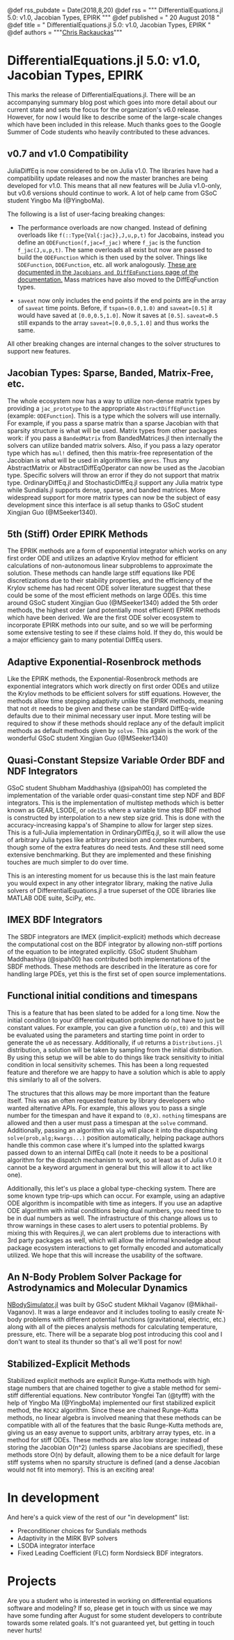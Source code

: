 @def rss_pubdate = Date(2018,8,20)
@def rss = """ DifferentialEquations.jl 5.0: v1.0, Jacobian Types, EPIRK """
@def published = " 20 August 2018 "
@def title = " DifferentialEquations.jl 5.0: v1.0, Jacobian Types, EPIRK "
@def authors = """<a href="https://github.com/ChrisRackauckas">Chris Rackauckas</a>"""  

# DifferentialEquations.jl 5.0: v1.0, Jacobian Types, EPIRK

This marks the release of DifferentialEquations.jl. There will be an accompanying
summary blog post which goes into more detail about our current state and sets
the focus for the organization's v6.0 release. However, for now I would like
to describe some of the large-scale changes which have been included in this
release. Much thanks goes to the Google Summer of Code students who heavily
contributed to these advances.

## v0.7 and v1.0 Compatibility

JuliaDiffEq is now considered to be on Julia v1.0. The libraries
have had a compatibility update releases and now the master branches are being
developed for v1.0. This means that all new features will be Julia v1.0-only,
but v0.6 versions should continue to work. A lot of help came from GSoC student
Yingbo Ma (@YingboMa).

The following is a list of user-facing breaking changes:

- The performance overloads are now changed. Instead of defining overloads like
  `f(::Type{Val{:jac}},J,u,p,t)` for Jacobains, instead you define an
  `ODEFunction(f,jac=f_jac)` where `f_jac` is the function `f_jac(J,u,p,t)`.
  The same overloads all exist but now are passed to build the `ODEFunction`
  which is then used by the solver. Things like `SDEFunction`, `DDEFunction`,
  etc. all work analogously.
  [These are documented in the `Jacobians and DiffEqFunctions` page of the documentation.](https://docs.juliadiffeq.org/latest/features/performance_overloads)
  Mass matrices have also moved to the DiffEqFunction types.

- `saveat` now only includes the end points if the end points are in the array
  of `saveat` time points. Before, if `tspan=(0.0,1.0)` and `saveat=[0.5]` it
  would have saved at `[0.0,0.5,1.0]`. Now it saves at `[0.5]`. `saveat=0.5`
  still expands to the array `saveat=[0.0,0.5,1.0]` and thus works the same.

All other breaking changes are internal changes to the solver structures to
support new features.

## Jacobian Types: Sparse, Banded, Matrix-Free, etc.

The whole ecosystem now has a way to utilize non-dense matrix types by providing
a `jac_prototype` to the appropriate `AbstractDiffEqFunction` (example:
`ODEFunction`). This is a type which the solvers will use internally. For
example, if you pass a sparse matrix than a sparse Jacobian with that sparsity
structure is what will be used. Matrix types from other packages work: if you
pass a `BandedMatrix` from BandedMatrices.jl then internally the solvers can
utilize banded matrix solvers. Also, if you pass a lazy operator type which has
`mul!` defined, then this matrix-free representation of the Jacobian is what
will be used in algorithms like `gmres`. Thus any AbstractMatrix or
AbstractDiffEqOperator can now be used as the Jacobian type. Specific solvers
will throw an error if they do not support that matrix type. OrdinaryDiffEq.jl
and StochasticDiffEq.jl support any Julia matrix type while Sundials.jl supports
dense, sparse, and banded matrices. More widespread support for more matrix
types can now be the subject of easy development since this interface is all
setup thanks to GSoC student Xingjian Guo (@MSeeker1340).

## 5th (Stiff) Order EPIRK Methods

The EPRIK methods are a form of exponential integrator which works on
any first order ODE and utilizes an adaptive Krylov method for efficient
calculations of non-autonomous linear subproblems to approximate the solution.
These methods can handle large stiff equations like PDE discretizations due to
their stability properties, and the efficiency of the Krylov scheme has had
recent ODE solver literature suggest that these could be some of the most
efficient methods on large ODEs. this time around GSoC student Xingjian Guo
(@MSeeker1340) added the 5th order methods, the highest order (and potentially
most efficient) EPIRK methods which have been derived. We are the first ODE
solver ecosystem to incorporate EPIRK methods  into our suite, and so we will
be performing some extensive testing to see if these claims hold. If they do,
this would be a major efficiency gain to many potential DiffEq users.

## Adaptive Exponential-Rosenbrock methods

Like the EPIRK methods, the Exponential-Rosenbrock methods are exponential
integrators which work directly on first order ODEs and utilize the Krylov
methods to be efficient solvers for stiff equations. However, the methods allow
time stepping adaptivity unlike the EPIRK methods, meaning that not `dt` needs
to be given and these can be standard DiffEq-wide defaults due to their
minimal necessary user input. More testing will be required to show if these
methods should replace any of the default implicit methods as default methods
given by `solve`. This again is the work of the wonderful GSoC student Xingjian
Guo (@MSeeker1340)

## Quasi-Constant Stepsize Variable Order BDF and NDF Integrators

GSoC student Shubham Maddhashiya (@sipah00) has completed the implementation of
the variable order quasi-constant time step NDF and BDF integrators. This is the
implementation of multistep methods which is better known as GEAR, LSODE,
or `ode15s` where a variable time step BDF method is constructed by
interpolation to a new step size grid. This is done with the accuracy-increasing
kappa's of Shampine to allow for larger step sizes. This is a full-Julia
implementation in OrdinaryDiffEq.jl, so it will allow the use of arbitrary
Julia types like arbitrary precision and complex numbers, though some of the
extra features do need tests. And these still need some extensive benchmarking.
But they are implemented and these finishing touches are much simpler to do
over time.

This is an interesting moment for us because this is the last main feature you
would expect in any other integrator library, making the native Julia solvers of
DifferentialEquations.jl a true superset of the ODE libraries like MATLAB ODE
suite, SciPy, etc.

## IMEX BDF Integrators

The SBDF integrators are IMEX (implicit-explicit) methods which decrease the
computational cost on the BDF integrator by allowing non-stiff portions of the
equation to be integrated explicitly. GSoC student Shubham Maddhashiya (@sipah00)
has contributed both implementations of the SBDF methods. These methods are
described in the literature as core for handling large PDEs, yet this is the
first set of open source implementations.

## Functional initial conditions and timespans

This is a feature that has been slated to be added for a long time. Now the initial
condition to your differential equation problems do not have to just be constant
values. For example, you can give a function `u0(p,t0)` and this will be evaluated
using the parameters and starting time point in order to generate the `u0` as
necessary. Additionally, if `u0` returns a `Distributions.jl` distribution, a
solution will be taken by sampling from the initial distribution. By using this
setup we will be able to do things like track sensitivity to initial condition
in local sensitivity schemes. This has been a long requested feature and
therefore we are happy to have a solution which is able to apply this similarly
to all of the solvers.

The structures that this allows may be more important than the feature itself.
This was an often requested feature by library developers who wanted alternative
APIs. For example, this allows you to pass a single number for the timespan
and have it expand to `(0,X)`. `nothing` timespans are allowed and then a
user must pass a timespan at the `solve` command. Additionally, passing an
algorithm via `alg` will place it into the dispatching
`solve(prob,alg;kwargs...)` position automatically, helping package authors
handle this common case where it's lumped into the splatted kwargs passed down
to an internal DiffEq call (note it needs to be a positional algorithm for the
dispatch mechanism to work, so at least as of Julia v1.0 it cannot be a keyword
argument in general but this will allow it to act like one).

Additionally, this let's us place a global type-checking system. There are some
known type trip-ups which can occur. For example, using an adaptive ODE
algorithm is incompatible with time as integers. If you use an adaptive ODE
algorithm with initial conditions being dual numbers, you need time to be
in dual numbers as well. The infrastructure of this change allows us to throw
warnings in these cases to alert users to potential problems. By mixing this
with Requires.jl, we can alert problems due to interactions with 3rd party
packages as well, which will allow the informal knowledge about package
ecosystem interactions to get formally encoded and automatically utilized. We
hope that this will increase the usability of the software.

## An N-Body Problem Solver Package for Astrodynamics and Molecular Dynamics

[NBodySimulator.jl](https://github.com/JuliaDiffEq/NBodySimulator.jl)
was built by GSoC student Mikhail Vaganov (@Mikhail-Vaganov).
It was a large endeavor and it includes tooling to easily create N-body
problems with different potential functions (gravitational, electric, etc.)
along with all of the pieces analysis methods for calculating temperature,
pressure, etc. There will be a separate blog post introducing this cool
and I don't want to steal its thunder so that's all we'll post for now!

## Stabilized-Explicit Methods

Stabilized explicit methods are explicit Runge-Kutta methods with high stage
numbers that are chained together to give a stable method for semi-stiff
differential equations. New contributor Yongfei Tan (@tyfff) with the help of
Yingbo Ma (@YingboMa) implemented our first stabilized explicit method, the
`ROCK2` algorithm. Since these are chained Runge-Kutta methods, no linear
algebra is involved meaning that these methods can be compatible with all of the
features that the basic Runge-Kutta methods are, giving us an easy avenue to
support units, arbitrary array types, etc. in a method for stiff ODEs. These
methods are also low storage: instead of storing the Jacobian O(n^2) (unless
sparse Jacobians are specified), these methods store O(n) by default, allowing
them to be a nice default for large stiff systems when no sparsity structure is
defined (and a dense Jacobian would not fit into memory). This is an exciting
area!

# In development

And here's a quick view of the rest of our "in development" list:

- Preconditioner choices for Sundials methods
- Adaptivity in the MIRK BVP solvers
- LSODA integrator interface
- Fixed Leading Coefficient (FLC) form Nordsieck BDF integrators.

# Projects

Are you a student who is interested in working on differential equations
software and modeling? If so, please get in touch with us since we may have
some funding after August for some student developers to contribute towards
some related goals. It's not guaranteed yet, but getting in touch never hurts!
